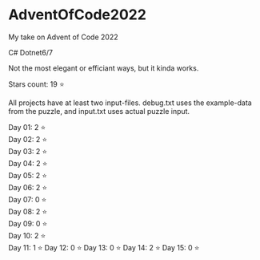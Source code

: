 # AdventOfCode2022
My take on Advent of Code 2022

C# Dotnet6/7

Not the most elegant or efficiant ways, but it kinda works.

Stars count: 19 :star: 

All projects have at least two input-files. debug.txt uses the example-data from the puzzle, and input.txt uses actual puzzle input.

Day 01: 2 :star:  
Day 02: 2 :star:  
Day 03: 2 :star:  
Day 04: 2 :star:  
Day 05: 2 :star:  
Day 06: 2 :star:  
Day 07: 0 :star:  
Day 08: 2 :star:  
Day 09: 0 :star:  
Day 10: 2 :star:  
Day 11: 1 :star:
Day 12: 0 :star:
Day 13: 0 :star:
Day 14: 2 :star:
Day 15: 0 :star: